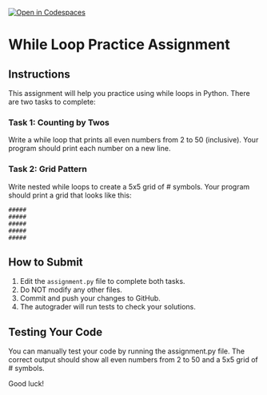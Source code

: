 [![Open in Codespaces](https://classroom.github.com/assets/launch-codespace-2972f46106e565e64193e422d61a12cf1da4916b45550586e14ef0a7c637dd04.svg)](https://classroom.github.com/open-in-codespaces?assignment_repo_id=18790000)
# While Loop Practice Assignment

## Instructions

This assignment will help you practice using while loops in Python. There are two tasks to complete:

### Task 1: Counting by Twos
Write a while loop that prints all even numbers from 2 to 50 (inclusive). Your program should print each number on a new line.

### Task 2: Grid Pattern
Write nested while loops to create a 5x5 grid of # symbols. Your program should print a grid that looks like this:

```
#####
#####
#####
#####
#####
```

## How to Submit
1. Edit the `assignment.py` file to complete both tasks.
2. Do NOT modify any other files.
3. Commit and push your changes to GitHub.
4. The autograder will run tests to check your solutions.

## Testing Your Code
You can manually test your code by running the assignment.py file. The correct output should show all even numbers from 2 to 50 and a 5x5 grid of # symbols.

Good luck!